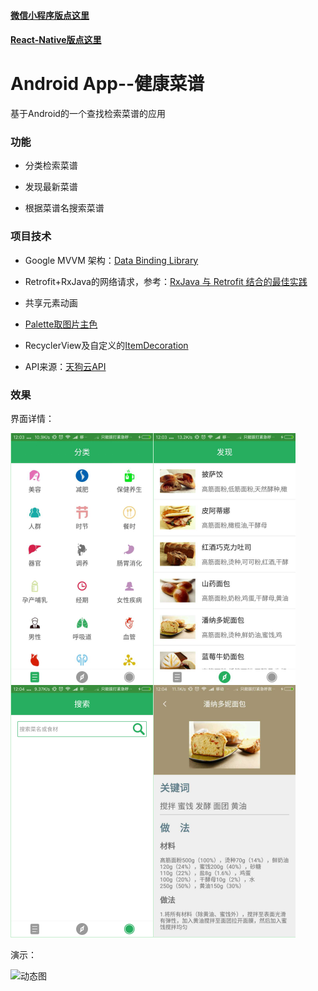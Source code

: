 #### [微信小程序版点这里](https://github.com/bestTao/caipu_weixin)
#### [React-Native版点这里](https://github.com/bestTao/caipu_react-native)
# Android App--健康菜谱

基于Android的一个查找检索菜谱的应用

### 功能

* 分类检索菜谱

* 发现最新菜谱

* 根据菜谱名搜索菜谱

### 项目技术
* Google MVVM 架构：[Data Binding Library](https://developer.android.com/topic/libraries/data-binding/index.html)

* Retrofit+RxJava的网络请求，参考：[RxJava 与 Retrofit 结合的最佳实践](http://gank.io/post/56e80c2c677659311bed9841)

* 共享元素动画

* [Palette取图片主色](https://github.com/bestTao/caipu_android/blob/master/app/src/main/java/com/qiantao/caicai/activity/CookDetailsActivity.java#L38)
* RecyclerView及自定义的[ItemDecoration](https://github.com/bestTao/caipu_android/blob/master/app/src/main/java/com/qiantao/caicai/view/ItemDivider.java)

* API来源：[天狗云API](http://www.tngou.net/doc/cook)



### 效果
界面详情：

![示例图1](./demo/示例图.png)

演示：

![动态图](./demo/demo.gif)


